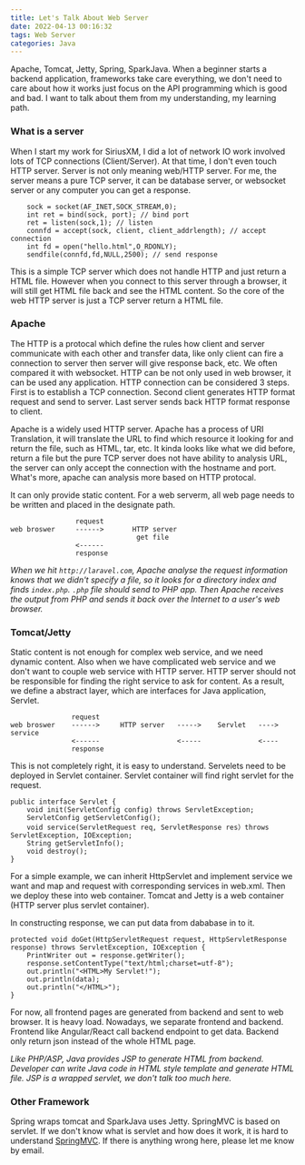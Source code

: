 ```yaml
---
title: Let's Talk About Web Server
date: 2022-04-13 00:16:32
tags: Web Server
categories: Java
---
```


Apache, Tomcat, Jetty, Spring, SparkJava. When a beginner starts a backend application, frameworks take care everything, we don't need to care about how it works just focus on the API programming which is good and bad. I want to talk about them from my understanding, my learning path.

### What is a server
When I start my work for SiriusXM, I did a lot of network IO work involved lots of TCP connections (Client/Server). At that time, I don't even touch HTTP server. Server is not only meaning web/HTTP server. For me, the server means a pure TCP server, it can be database server, or websocket server or any computer you can get a response.

```
    sock = socket(AF_INET,SOCK_STREAM,0);
    int ret = bind(sock, port); // bind port
    ret = listen(sock,1); // listen
    connfd = accept(sock, client, client_addrlength); // accept connection
    int fd = open("hello.html",O_RDONLY);
    sendfile(connfd,fd,NULL,2500); // send response
```
This is a simple TCP server which does not handle HTTP and just return a HTML file. However when you connect to this server through a browser, it will still get HTML file back and see the HTML content. So the core of the web HTTP server is just a TCP server return a HTML file.

### Apache
The HTTP is a protocal which define the rules how client and server communicate with each other and transfer data, like only client can fire a connection to server then server will give response back, etc. We often compared it with websocket. HTTP can be not only used in web browser, it can be used any application. HTTP connection can be considered 3 steps. First is to establish a TCP connection. Second client generates HTTP format request and send to server. Last server sends back HTTP format response to client.

Apache is a widely used HTTP server. Apache has a process of URI Translation, it will translate the URL to find which resource it looking for and return the file, such as HTML, tar, etc. It kinda looks like what we did before, return a file but the pure TCP server does not have ability to analysis URL, the server can only accept the connection with the hostname and port. What's more, apache can analysis more based on HTTP protocal.

It can only provide static content. For a web serverm, all web page needs to be written and placed in the designate path.
```
                request
web broswer     ------>       HTTP server
                               get file
                <------
                response
```
_When we hit `http://laravel.com`, Apache analyse the request information knows that we didn't specify a file, so it looks for a directory index and finds `index.php`. `.php` file should send to PHP app. Then Apache receives the output from PHP and sends it back over the Internet to a user's web browser._


### Tomcat/Jetty
Static content is not enough for complex web service, and we need dynamic content. Also when we have complicated web service and we don't want to couple web service with HTTP server. HTTP server should not be responsible for finding the right service to ask for content. As a result, we define a abstract layer, which are interfaces for Java application, Servlet.
```
               request
web broswer    ------>     HTTP server   ----->    Servlet   ---->   service
               <------                   <-----              <----
               response
```
This is not completely right, it is easy to understand. Servelets need to be deployed in Servlet container. Servlet container will find right servlet for the request.
```
public interface Servlet {
    void init(ServletConfig config) throws ServletException;
    ServletConfig getServletConfig();
    void service(ServletRequest req, ServletResponse res）throws ServletException, IOException;
    String getServletInfo();
    void destroy();
}
```
For a simple example, we can inherit HttpServlet and implement service we want and map and request with corresponding services in web.xml. Then we deploy these into web container. Tomcat and Jetty is a web container (HTTP server plus servlet container).

In constructing response, we can put data from dababase in to it.
```
protected void doGet(HttpServletRequest request, HttpServletResponse response) throws ServletException, IOException {
    PrintWriter out = response.getWriter();
    response.setContentType("text/html;charset=utf-8");
    out.println("<HTML>My Servlet!");
    out.println(data);
    out.println("</HTML>");
}
```
For now, all frontend pages are generated from backend and sent to web browser. It is heavy load. Nowadays, we separate frontend and backend. Frontend like Angular/React call backend endpoint to get data. Backend only return json instead of the whole HTML page.

_Like PHP/ASP, Java provides JSP to generate HTML from backend. Developer can write Java code in HTML style template and generate HTML file. JSP is a wrapped servlet, we don't talk too much here._

### Other Framework
Spring wraps tomcat and SparkJava uses Jetty. SpringMVC is based on servlet. If we don't know what is servlet and how does it work, it is hard to understand [SpringMVC](https://stackify.com/spring-mvc/). If there is anything wrong here, please let me know by email.

